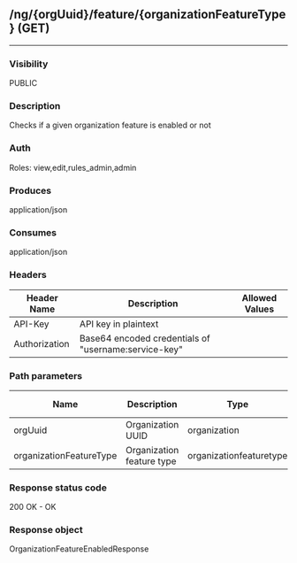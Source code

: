 ## /ng/{orgUuid}/feature/{organizationFeatureType} (GET)
---
### Visibility
PUBLIC
### Description
Checks if a given organization feature is enabled or not
### Auth
Roles: view,edit,rules_admin,admin
### Produces
application/json
### Consumes
application/json
### Headers
| Header Name | Description | Allowed Values |
| ----------- | ----------- | ----------- |
| API-Key | API key in plaintext |  |
| Authorization | Base64 encoded credentials of &quot;username:service-key&quot; |  |
### Path parameters
| Name | Description | Type | Required | Allowed Values |
| ----------- | ----------- | ----------- | ----------- | ----------- |
| orgUuid | Organization UUID | organization | true | String |
| organizationFeatureType | Organization feature type | organizationfeaturetype | true | String |
### Response status code
200 OK - OK
### Response object
OrganizationFeatureEnabledResponse
